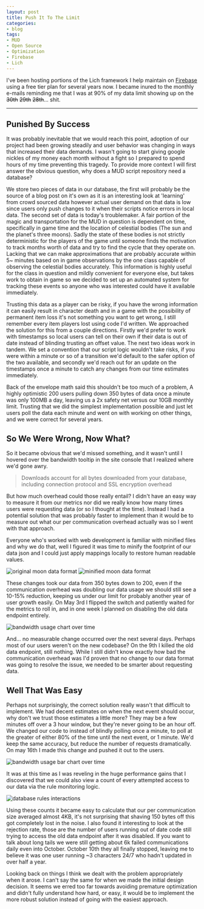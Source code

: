 ```yaml
---
layout: post
title: Push It To The Limit
categories:
- blog
tags:
- MUD
- Open Source
- Optimization
- Firebase
- Lich
---
```


I've been hosting portions of the Lich framework I help maintain on [Firebase](https://firebase.google.com/) using a free tier plan for several years now. I became inured to the monthly e-mails reminding me that I was at 90% of my data limit showing up on the ~~30th~~ ~~29th~~ ~~28th~~... shit.

---

## Punished By Success

It was probably inevitable that we would reach this point, adoption of our project had been growing steadily and user behavior was changing in ways that increased their data demands. I wasn't going to start giving google nickles of my money each month without a fight so I prepared to spend hours of my time preventing this tragedy. To provide more context I will first answer the obvious question, why does a MUD script repository need a database?

We store two pieces of data in our database, the first will probably be the source of a blog post on it's own as it is an interesting look at 'learning' from crowd sourced data however actual user demand on that data is low since users only push changes to it when their scripts notice errors in local data. The second set of data is today's troublemaker. A fair portion of the magic and transportation for the MUD in question is dependent on time, specifically in game time and the location of celestial bodies (The sun and the planet's three moons). Sadly the state of these bodies is not strictly deterministic for the players of the game until someone finds the motivation to track months worth of data and try to find the cycle that they operate on. Lacking that we can make approximations that are probably accurate within 5~ minutes based on in game observations by the one class capable of observing the celestial bodies accurately. This information is highly useful for the class in question and mildly convenient for everyone else, but takes work to obtain in game so we decided to set up an automated system for tracking these events so anyone who was interested could have it available immediately.

Trusting this data as a player can be risky, if you have the wrong information it can easily result in character death and in a game with the possibility of permanent item loss it's not something you want to get wrong, I still remember every item players lost using code I'd written. We approached the solution for this from a couple directions. Firstly we'd prefer to work with timestamps so local users can tell on their own if their data is out of date instead of blinding trusting an offset value. The next two ideas work in tandem. We set a convention that our script logic wouldn't take risks, if you were within a minute or so of a transition we'd default to the safer option of the two available, and secondly we'd reach out for an update on the timestamps once a minute to catch any changes from our time estimates immediately.

Back of the envelope math said this shouldn't be too much of a problem, A highly optimistic 200 users pulling down 350 bytes of data once a minute was only 100MB a day, leaving us a 2x safety net versus our 10GB monthly limit. Trusting that we did the simplest implementation possible and just let users poll the data each minute and went on with working on other things, and we were correct for several years.

## So We Were Wrong, Now What?

So it became obvious that we'd missed something, and it wasn't until I hovered over the bandwidth tooltip in the site console that I realized where we'd gone awry.

> Downloads account for all bytes downloaded from your database, including connection protocol and SSL encryption overhead

But how much overhead could those really entail? I didn't have an easy way to measure it from our metrics nor did we really know how many times users were requesting data (or so I thought at the time). Instead I had a potential solution that was probably faster to implement than it would be to measure out what our per communication overhead actually was so I went with that approach.

Everyone who's worked with web development is familiar with minified files and why we do that, well I figured it was time to minify the footprint of our data json and I could just apply mappings locally to restore human readable values.

![original moon data format](/assets/moon_data_v1.PNG) ![minified moon data format](/assets/moon_data_v2.PNG)

These changes took our data from 350 bytes down to 200, even if the communication overhead was doubling our data usage we should still see a 10-15% reduction, keeping us under our limit for probably another year of user growth easily. On May 3rd I flipped the switch and patiently waited for the metrics to roll in, and in one week I planned on disabling the old data endpoint entirely.

![bandwidth usage chart over time](/assets/BlogBandwidthNoChange.PNG)

And... no measurable change occurred over the next several days. Perhaps most of our users weren't on the new codebase? On the 9th I killed the old data endpoint, still nothing. While I still didn't know exactly how bad the communication overhead was I'd proven that no change to our data format was going to resolve the issue, we needed to be smarter about requesting data.

## Well That Was Easy

Perhaps not surprisingly, the correct solution really wasn't that difficult to implement. We had decent estimates on when the next event should occur, why don't we trust those estimates a little more? They may be a few minutes off over a 3 hour window, but they're never going to be an hour off. We changed our code to instead of blindly polling once a minute, to poll at the greater of either 80% of the time until the next event, or 1 minute. We'd keep the same accuracy, but reduce the number of requests dramatically. On may 16th I made this change and pushed it out to the users.

![bandwidth usage bar chart over time](/assets/BlogBandwidthChange.PNG)

It was at this time as I was reveling in the huge performance gains that I discovered that we could also view a count of every attempted access to our data via the rule monitoring logic.

![database rules interactions](/assets/BlogRulesChange.PNG)

Using these counts it became easy to calculate that our per communication size averaged almost 4KB, it's not surprising that shaving 150 bytes off this got completely lost in the noise. I also found it interesting to look at the rejection rate, those are the number of users running out of date code still trying to access the old data endpoint after it was disabled. If you want to talk about long tails we were still getting about 6k failed communications daily even into October. October 10th they all finally stopped, leaving me to believe it was one user running ~3 characters 24/7 who hadn't updated in over half a year.

Looking back on things I think we dealt with the problem appropriately when it arose. I can't say the same for when we made the initial design decision. It seems we erred too far towards avoiding premature optimization and didn't fully understand how hard, or easy, it would be to implement the more robust solution instead of going with the easiest approach.